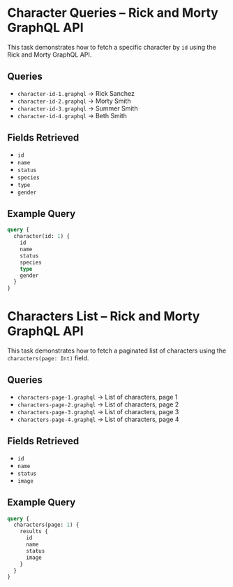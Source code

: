 # Character Queries – Rick and Morty GraphQL API

This task demonstrates how to fetch a specific character by `id` using the Rick and Morty GraphQL API.

## Queries
- `character-id-1.graphql` → Rick Sanchez
- `character-id-2.graphql` → Morty Smith
- `character-id-3.graphql` → Summer Smith
- `character-id-4.graphql` → Beth Smith

## Fields Retrieved
- `id`
- `name`
- `status`
- `species`
- `type`
- `gender`

## Example Query
```graphql
query {
  character(id: 1) {
    id
    name
    status
    species
    type
    gender
  }
}
```


# Characters List – Rick and Morty GraphQL API

This task demonstrates how to fetch a paginated list of characters using the `characters(page: Int)` field.

## Queries
- `characters-page-1.graphql` → List of characters, page 1
- `characters-page-2.graphql` → List of characters, page 2
- `characters-page-3.graphql` → List of characters, page 3
- `characters-page-4.graphql` → List of characters, page 4

## Fields Retrieved
- `id`
- `name`
- `status`
- `image`

## Example Query
```graphql
query {
  characters(page: 1) {
    results {
      id
      name
      status
      image
    }
  }
}